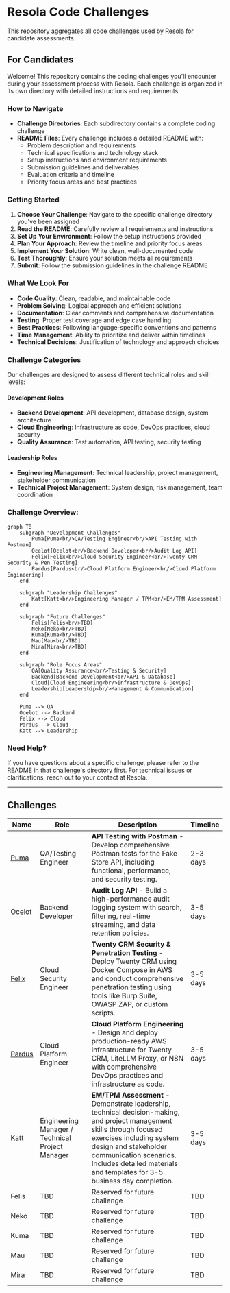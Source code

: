 # Resola Code Challenges

This repository aggregates all code challenges used by Resola for candidate assessments.

## For Candidates

Welcome! This repository contains the coding challenges you'll encounter during your assessment process with Resola. Each challenge is organized in its own directory with detailed instructions and requirements.

### How to Navigate

- **Challenge Directories**: Each subdirectory contains a complete coding challenge
- **README Files**: Every challenge includes a detailed README with:
  - Problem description and requirements
  - Technical specifications and technology stack
  - Setup instructions and environment requirements
  - Submission guidelines and deliverables
  - Evaluation criteria and timeline
  - Priority focus areas and best practices

### Getting Started

1. **Choose Your Challenge**: Navigate to the specific challenge directory you've been assigned
2. **Read the README**: Carefully review all requirements and instructions
3. **Set Up Your Environment**: Follow the setup instructions provided
4. **Plan Your Approach**: Review the timeline and priority focus areas
5. **Implement Your Solution**: Write clean, well-documented code
6. **Test Thoroughly**: Ensure your solution meets all requirements
7. **Submit**: Follow the submission guidelines in the challenge README

### What We Look For

- **Code Quality**: Clean, readable, and maintainable code
- **Problem Solving**: Logical approach and efficient solutions
- **Documentation**: Clear comments and comprehensive documentation
- **Testing**: Proper test coverage and edge case handling
- **Best Practices**: Following language-specific conventions and patterns
- **Time Management**: Ability to prioritize and deliver within timelines
- **Technical Decisions**: Justification of technology and approach choices

### Challenge Categories

Our challenges are designed to assess different technical roles and skill levels:

#### **Development Roles**
- **Backend Development**: API development, database design, system architecture
- **Cloud Engineering**: Infrastructure as code, DevOps practices, cloud security
- **Quality Assurance**: Test automation, API testing, security testing

#### **Leadership Roles**
- **Engineering Management**: Technical leadership, project management, stakeholder communication
- **Technical Project Management**: System design, risk management, team coordination

### Challenge Overview:
```mermaid
graph TB
    subgraph "Development Challenges"
        Puma[Puma<br/>QA/Testing Engineer<br/>API Testing with Postman]
        Ocelot[Ocelot<br/>Backend Developer<br/>Audit Log API]
        Felix[Felix<br/>Cloud Security Engineer<br/>Twenty CRM Security & Pen Testing]
        Pardus[Pardus<br/>Cloud Platform Engineer<br/>Cloud Platform Engineering]
    end
    
    subgraph "Leadership Challenges"
        Katt[Katt<br/>Engineering Manager / TPM<br/>EM/TPM Assessment]
    end
    
    subgraph "Future Challenges"
        Felis[Felis<br/>TBD]
        Neko[Neko<br/>TBD]
        Kuma[Kuma<br/>TBD]
        Mau[Mau<br/>TBD]
        Mira[Mira<br/>TBD]
    end
    
    subgraph "Role Focus Areas"
        QA[Quality Assurance<br/>Testing & Security]
        Backend[Backend Development<br/>API & Database]
        Cloud[Cloud Engineering<br/>Infrastructure & DevOps]
        Leadership[Leadership<br/>Management & Communication]
    end
    
    Puma --> QA
    Ocelot --> Backend
    Felix --> Cloud
    Pardus --> Cloud
    Katt --> Leadership
```

### Need Help?

If you have questions about a specific challenge, please refer to the README in that challenge's directory first. For technical issues or clarifications, reach out to your contact at Resola.

---

## Challenges

| Name | Role | Description | Timeline |
|------|------|-------------|----------|
| [Puma](puma/README.md) | QA/Testing Engineer | **API Testing with Postman** - Develop comprehensive Postman tests for the Fake Store API, including functional, performance, and security testing. | 2-3 days |
| [Ocelot](ocelot/README.md) | Backend Developer | **Audit Log API** - Build a high-performance audit logging system with search, filtering, real-time streaming, and data retention policies. | 3-5 days |
| [Felix](felix/README.md) | Cloud Security Engineer | **Twenty CRM Security & Penetration Testing** - Deploy Twenty CRM using Docker Compose in AWS and conduct comprehensive penetration testing using tools like Burp Suite, OWASP ZAP, or custom scripts. | 3-5 days |
| [Pardus](pardus/README.md) | Cloud Platform Engineer | **Cloud Platform Engineering** - Design and deploy production-ready AWS infrastructure for Twenty CRM, LiteLLM Proxy, or N8N with comprehensive DevOps practices and infrastructure as code. | 3-5 days |
| [Katt](katt/README.md) | Engineering Manager / Technical Project Manager | **EM/TPM Assessment** - Demonstrate leadership, technical decision-making, and project management skills through focused exercises including system design and stakeholder communication scenarios. Includes detailed materials and templates for 3-5 business day completion. | 3-5 days |
| Felis | TBD | Reserved for future challenge | TBD |
| Neko | TBD | Reserved for future challenge | TBD |
| Kuma | TBD | Reserved for future challenge | TBD |
| Mau | TBD | Reserved for future challenge | TBD |
| Mira | TBD | Reserved for future challenge | TBD |
